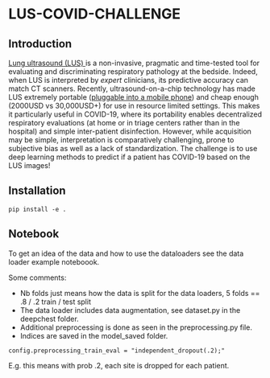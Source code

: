 # LUS-COVID-CHALLENGE


## Introduction  

[Lung ultrasound (LUS) ](https://www.youtube.com/watch?v=_Q0cTG3ZlHk&amp;ab_channel=MedCram-MedicalLecturesExplainedCLEARLY)is a non-invasive, pragmatic and time-tested tool for evaluating and discriminating respiratory pathology at the bedside. Indeed, when LUS is interpreted by *expert* clinicians, its predictive accuracy can match CT scanners. Recently, ultrasound-on-a-chip technology has made LUS extremely portable ([pluggable into a mobile phone](https://www.butterflynetwork.com/uk/)) and cheap enough (2000USD vs 30,000USD+) for use in resource limited settings. This makes it particularly useful in COVID-19, where its portability enables decentralized respiratory evaluations (at home or in triage centers rather than in the hospital) and simple inter-patient disinfection.  However, while acquisition may be simple, interpretation is comparatively challenging, prone to subjective bias as well as a lack of standardization.  The challenge is to use deep learning methods to predict if a patient has COVID-19 based on the LUS images!


## Installation

```
pip install -e .
```

## Notebook

To get an idea of the data and how to use the dataloaders see the data loader example noteboook.

Some comments:

- Nb folds just means how the data is split for the data loaders, 5 folds == .8 / .2 train / test split
- The data loader includes data augmentation, see dataset.py in the deepchest folder.
- Additional preprocessing is done as seen in the preprocessing.py file. 
- Indices are saved in the model_saved folder.

```
config.preprocessing_train_eval = "independent_dropout(.2);"
```

E.g. this means with prob .2, each site is dropped for each patient.


